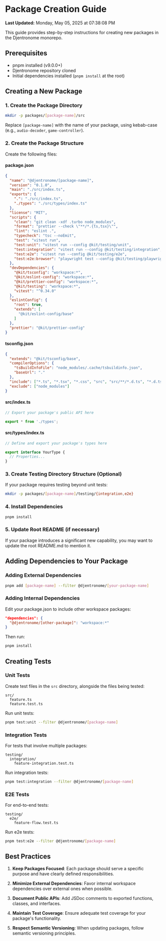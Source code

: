 # Package Creation Guide

**Last Updated:** Monday, May 05, 2025 at 07:38:08 PM

This guide provides step-by-step instructions for creating new packages in the Djentronome monorepo.

## Prerequisites

- pnpm installed (v9.0.0+)
- Djentronome repository cloned
- Initial dependencies installed (`pnpm install` at the root)

## Creating a New Package

### 1. Create the Package Directory

```bash
mkdir -p packages/[package-name]/src
```

Replace `[package-name]` with the name of your package, using kebab-case (e.g., `audio-decoder`, `game-controller`).

### 2. Create the Package Structure

Create the following files:

#### package.json

```json
{
  "name": "@djentronome/[package-name]",
  "version": "0.1.0",
  "main": "./src/index.ts",
  "exports": {
    ".": "./src/index.ts",
    "./types": "./src/types/index.ts"
  },
  "license": "MIT",
  "scripts": {
    "clean": "git clean -xdf .turbo node_modules",
    "format": "prettier --check \"**/*.{ts,tsx}\"",
    "lint": "eslint .",
    "typecheck": "tsc --noEmit",
    "test": "vitest run",
    "test:unit": "vitest run --config @kit/testing/unit",
    "test:integration": "vitest run --config @kit/testing/integration",
    "test:e2e": "vitest run --config @kit/testing/e2e",
    "test:e2e:browser": "playwright test --config @kit/testing/playwright"
  },
  "devDependencies": {
    "@kit/tsconfig": "workspace:*",
    "@kit/eslint-config": "workspace:*",
    "@kit/prettier-config": "workspace:*",
    "@kit/testing": "workspace:*",
    "vitest": "^0.34.0"
  },
  "eslintConfig": {
    "root": true,
    "extends": [
      "@kit/eslint-config/base"
    ]
  },
  "prettier": "@kit/prettier-config"
}
```

#### tsconfig.json

```json
{
  "extends": "@kit/tsconfig/base",
  "compilerOptions": {
    "tsBuildInfoFile": "node_modules/.cache/tsbuildinfo.json",
    "baseUrl": "."
  },
  "include": ["*.ts", "*.tsx", "*.css", "src", "src/**/*.d.ts", "*.d.ts"],
  "exclude": ["node_modules"]
}
```

#### src/index.ts

```typescript
// Export your package's public API here

export * from './types';
```

#### src/types/index.ts

```typescript
// Define and export your package's types here

export interface YourType {
  // Properties...
}
```

### 3. Create Testing Directory Structure (Optional)

If your package requires testing beyond unit tests:

```bash
mkdir -p packages/[package-name]/testing/{integration,e2e}
```

### 4. Install Dependencies

```bash
pnpm install
```

### 5. Update Root README (if necessary)

If your package introduces a significant new capability, you may want to update the root README.md to mention it.

## Adding Dependencies to Your Package

### Adding External Dependencies

```bash
pnpm add [package-name] --filter @djentronome/[your-package-name]
```

### Adding Internal Dependencies

Edit your package.json to include other workspace packages:

```json
"dependencies": {
  "@djentronome/[other-package]": "workspace:*"
}
```

Then run:

```bash
pnpm install
```

## Creating Tests

### Unit Tests

Create test files in the `src` directory, alongside the files being tested:

```
src/
  feature.ts
  feature.test.ts
```

Run unit tests:

```bash
pnpm test:unit --filter @djentronome/[package-name]
```

### Integration Tests

For tests that involve multiple packages:

```
testing/
  integration/
    feature-integration.test.ts
```

Run integration tests:

```bash
pnpm test:integration --filter @djentronome/[package-name]
```

### E2E Tests

For end-to-end tests:

```
testing/
  e2e/
    feature-flow.test.ts
```

Run e2e tests:

```bash
pnpm test:e2e --filter @djentronome/[package-name]
```

## Best Practices

1. **Keep Packages Focused**: Each package should serve a specific purpose and have clearly defined responsibilities.

2. **Minimize External Dependencies**: Favor internal workspace dependencies over external ones when possible.

3. **Document Public APIs**: Add JSDoc comments to exported functions, classes, and interfaces.

4. **Maintain Test Coverage**: Ensure adequate test coverage for your package's functionality.

5. **Respect Semantic Versioning**: When updating packages, follow semantic versioning principles.